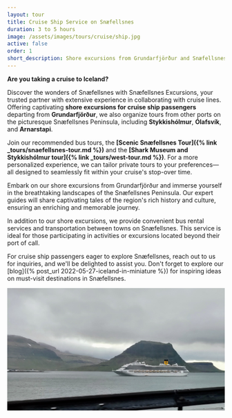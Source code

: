 ```yaml
---
layout: tour
title: Cruise Ship Service on Snæfellsnes
duration: 3 to 5 hours
image: /assets/images/tours/cruise/ship.jpg
active: false
order: 1
short_description: Shore excursions from Grundarfjörður and Snæfellsnes ports
---
```

**Are you taking a cruise to Iceland?** 

Discover the wonders of Snæfellsnes with Snæfellsnes Excursions, your trusted partner with extensive experience in collaborating with cruise lines. Offering captivating **shore excursions for cruise ship passengers** departing from **Grundarfjörður**, we also organize tours from other ports on the picturesque Snæfellsnes Peninsula, including **Stykkishólmur**, **Ólafsvík**, and **Arnarstapi**.

Join our recommended bus tours, the **[Scenic Snæfellsnes Tour]({% link _tours/snaefellsnes-tour.md %})**  and the **[Shark Museum and Stykkishólmur tour]({% link _tours/west-tour.md %})**. For a more personalized experience, we can tailor private tours to your preferences—all designed to seamlessly fit within your cruise's stop-over time.

Embark on our shore excursions from Grundarfjörður and immerse yourself in the breathtaking landscapes of the Snæfellsnes Peninsula. Our expert guides will share captivating tales of the region's rich history and culture, ensuring an enriching and memorable journey.

In addition to our shore excursions, we provide convenient bus rental services and transportation between towns on Snæfellsnes. This service is ideal for those participating in activities or excursions located beyond their port of call.

For cruise ship passengers eager to explore Snæfellsnes, reach out to us for inquiries, and we'll be delighted to assist you. Don't forget to explore our [blog]({% post_url 2022-05-27-iceland-in-miniature %}) for inspiring ideas on must-visit destinations in Snæfellsnes.

<span class="image fit"><img src="/assets/images/tours/cruise/cruiseship.jpg" alt="" /></span>